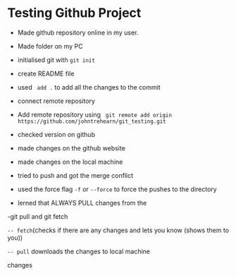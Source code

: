 # Testing Github Project

- Made github repository online in my user.

- Made folder on my PC

- initialised git with `git init`

- create README file

- used ` add .` to add all the changes to the commit

- connect remote repository

- Add remote repository using ` git remote add origin https://github.com/johntrehearn/git_testing.git`

- checked version on github

- made changes on the github website

- made changes on the local machine

- tried to push and got the merge conflict

- used the force flag `-f` or `--force` to force the pushes to the directory

- lerned that ALWAYS PULL changes from the 

-git pull and git fetch

`-- fetch`(checks if there are any changes and lets you know (shows them to you))

`-- pull` downloads the changes to local machine

changes

